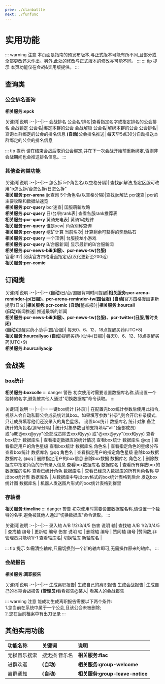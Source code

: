 ```yaml
---
prev: ./clanbattle
next: ./funfunc
---
```

# 实用功能
::: warning 注意
本页面是指南的预发布版本,与正式版本可能有所不同,且部分或全部更改还未作出。另外,此处的修改与正式版本的修改亦可能不同。
:::
::: tip 提示
本页功能仅在会战&实用版提供。
:::
## 查询类
### 公会排名查询

<b>相关服务:epck</b>

关键词|说明
:--|:--|:--
会战排名 公会名/排名|查看指定名字或指定排名的公会排名
会战锁定 公会名|绑定本群的公会
会战解锁 公会名|解绑本群的公会
公会排名|	查询本群绑定的公会的排名信息
<b>(自动)</b>公会排名推送|	每天早5点30分自动推送本群绑定的公会的排名信息

::: tip 提示
请在结束会战后取消公会绑定,并在下一次会战开始前重新绑定,否则非会战期间也会推送排名信息。
:::

### 其他查询类功能
关键词|说明
:--|:--|:--
怎么拆 5个角色名(以空格分隔)|	查找jjc解法,指定区服可改用"b怎么拆/台怎么拆/日怎么拆"<br><b>相关服务:pcr-arena</b>
jjc查询 5个角色名(以空格分隔)|查找jjc解法
pcr速查|	pcr的主要攻略和数据站速览<br><b>相关服务:pcr-query</b>
bcr速查|	国服萌新攻略<br><b>相关服务:pcr-query</b>
日/台/陆rank表|	查看各服rank推荐表<br><b>相关服务:pcr-query</b>
黄骑充电表|	黄骑1动规律<br><b>相关服务:pcr-query</b>
谁是xcw|	角色别称查询<br><b>相关服务:pcr-query</b>
挖矿计算 当前名次|	计算剩余可获得的奖励钻石<br><b>相关服务:pcr-query</b>
一个顶俩|	台服接龙小游戏<br><b>相关服务:pcr-query</b>
B/台服新闻|	显示最新的B/台服新闻<br><b>相关服务:pcr-news-bili(B服)、pcr-news-tw(台服)</b>	
官漫132|	阅读官方四格漫画指定话(汉化更新至200话)<br><b>相关服务:pcr-comic</b>

## 订阅类

关键词|说明
:--|:--|:--
<b>(自动)</b>日/台/国服背刺时间提醒|<b>相关服务:pcr-arena-reminder-jp(日服)、pcr-arena-reminder-tw(国台服)</b>
<b>(自动)</b>官方四格漫画更新提示(日文)|<b>相关服务:pcr-comic</b>	
<b>(自动)</b>整点报时|<b>相关服务:hourcall</b>	
<b>(自动)</b>新闻推送|	推送最新的新闻<br><b>相关服务:pcr-news-bili(B服)、pcr-news-tw(台服)、pcr-twitter(日服,暂时关闭)</b>	
<b>(自动)</b>提醒买药小助手(国/台服)|	每天0、6、12、18点提醒买药(UTC+8)<br><b>相关服务:hourcallyao</b>
<b>(自动)</b>提醒买药小助手(日服)|	每天0、6、12、18点提醒买药(UTC+9)<br><b>相关服务:hourcallyaojp</b>

## 会战类
### box统计
<b>相关服务:boxcolle</b>
::: danger 警告
初次使用时需要设置数据库名称,请设置一个独特的名字,避免被其他人通过"切换数据库"命令读取。
:::

关键词|说明
:--|:--|:--
一键box统计 [补录] | 在配置完box统计参数后使用此指令,机器人会自动私聊公会成员统计其box。如果填写参数"补录",则会开启补录模式,只让成员填写他们还没录入的角色星级。
设置box统计 数据库名 统计对象 备注 统计的角色名(逗号分隔) | 统计对象参数目前支持填写"all"(全部成员) 或"allE@xxx@yyy"(全部成员除去xxx和yyy) 或"@xxx@yyy"(xxx和yyy)
查看box统计 数据库名 | 查看指定数据库的统计情况
查看box统计 数据库名 @qq | 查看指定用户的角色星级
查看box统计 数据库名 角色名 | 查看指定角色的星级分布
查看box统计 数据库名 @qq 角色名 | 查看指定用户的指定角色星级
删除box数据 数据库名 @qq | 删除指定用户的box信息
删除box数据 数据库名 角色名 | 删除数据库中指定角色的所有录入信息
查看box数据库名 数据库名 | 查看所有存放box的数据库的名称
查看已统计角色 数据库名 | 查看已经录入数据库的所有角色名称
导出box统计表 数据库名 | 从数据库中导出csv格式的box统计表格到后台
发送box统计图 数据库名 | 机器人发送图片形式的box统计表格到群里

### 存轴器
<b>相关服务:timeline</b>
::: danger 警告
初次使用时需要设置数据库名称,请设置一个独特的名字,避免被其他人通过"切换数据库"命令读取。
:::

关键词|说明
:--|:--|:--
录入轴 A/B 1/2/3/4/5 伤害 说明 轴| 
查找轴 A/B 1/2/3/4/5 |
查找轴 编号 |
更新轴 编号 伤害 说明 轴 |
删除轴 编号 |
赞同轴 编号 |赞同数,非管理员只能填1/-1
查看轴库名|
切换轴库 新轴库名 |

::: tip 提示
如需清空轴库,只需切换到一个新的轴库即可,无需操作原来的轴库。
:::

### 会战报告

<b>相关服务:离职报告</b>

关键词|说明
:--|:--|:--
生成离职报告|	生成自己的离职报告
生成会战报告|	生成自己的本期会战报告
<b>(管理员)</b>看看报告@某人|	看某人的会战报告

::: warning 注意
能成功生成离职报告需要以下两个条件:  
1.您当前在系统中属于一个公会,且该公会未被删除;  
2.您在当前档案中有出刀记录
:::

## 其他实用功能
功能名称|关键词|说明
:--|:--|:--
无损音乐搜索|搜无损 音乐名|<b>相关服务:flac</b>
进群欢迎|<b>(自动)</b>|<b>相关服务:group-welcome</b>
离群通知|<b>(自动)</b>|<b>相关服务:group-leave-notice</b>
